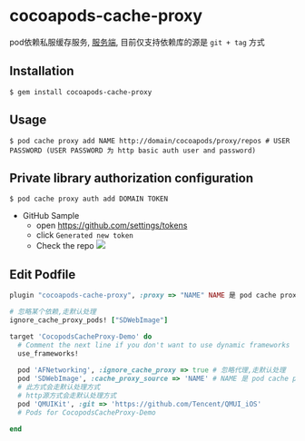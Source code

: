 # cocoapods-cache-proxy

pod依赖私服缓存服务, [服务端](https://github.com/0x1306a94/cocoapods-cache-proxy-server), 目前仅支持依赖库的源是 `git + tag` 方式


## Installation

```shell
$ gem install cocoapods-cache-proxy
```

## Usage

```shell
$ pod cache proxy add NAME http://domain/cocoapods/proxy/repos # USER PASSWORD (USER PASSWORD 为 http basic auth user and password)
```

## Private library authorization configuration

```shell
$ pod cache proxy auth add DOMAIN TOKEN
```

* GitHub Sample	
	* open https://github.com/settings/tokens
	* click `Generated new token`
	* Check the repo
	![](https://tva1.sinaimg.cn/large/006tNbRwgy1gayhfuoxurj319w0quaek.jpg)

## Edit Podfile

```ruby
plugin "cocoapods-cache-proxy", :proxy => "NAME" NAME 是 pod cache proxy add 命令中的 NAME

# 忽略某个依赖,走默认处理
ignore_cache_proxy_pods! ["SDWebImage"]

target 'CocopodsCacheProxy-Demo' do
  # Comment the next line if you don't want to use dynamic frameworks
  use_frameworks!
  
  pod 'AFNetworking', :ignore_cache_proxy => true # 忽略代理,走默认处理
  pod 'SDWebImage', :cache_proxy_source => 'NAME' # NAME 是 pod cache proxy add 命令中的 NAME, 指定此依赖使用哪个代理
  # 此方式会走默认处理方式
  # http源方式会走默认处理方式
  pod 'QMUIKit', :git => 'https://github.com/Tencent/QMUI_iOS'
  # Pods for CocopodsCacheProxy-Demo

end

```
